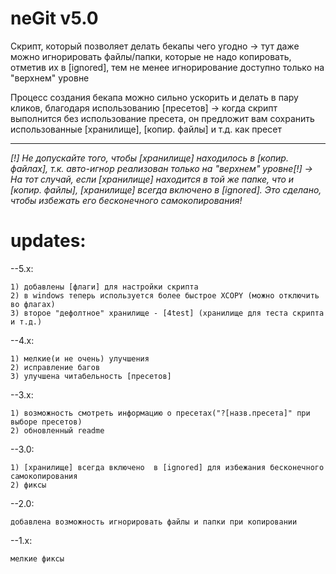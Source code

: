 # neGit v5.0
Скрипт, который позволяет делать бекапы чего угодно
 -> тут даже можно игнорировать файлы/папки, которые не надо копировать,
 отметив их в [ignored], тем не менее игнорирование доступно только на "верхнем" уровне


Процесс создания бекапа можно сильно ускорить и делать в пару кликов,
благодаря использованию [пресетов]
 -> когда скрипт выполнится без использование пресета, он предложит вам
 сохранить использованные [хранилище], [копир. файлы] и т.д. как пресет


-------------------------------------------------------------------------------------------------------------------------

*[!] Не допускайте того, чтобы [хранилище] находилось в [копир. файлах], т.к. авто-игнор реализован только на "верхнем" уровне[!]*
 *-> На тот случай, если [хранилище] находится в той же папке, что и [копир. файлы], [хранилище] всегда включено  в [ignored]. Это сделано, чтобы избежать его бесконечного самокопирования!*




# updates:
--5.x:

	1) добавлены [флаги] для настройки скрипта
	2) в windows теперь используется более быстрое XCOPY (можно отключить во флагах)
	3) второе "дефолтное" хранилище - [4test] (хранилище для теста скрипта и т.д.)
--4.x:

	1) мелкие(и не очень) улучшения
	2) исправление багов
	3) улучшена читабельность [пресетов]
--3.x:

	1) возможность смотреть информацию о пресетах("?[назв.пресета]" при выборе пресетов)
	2) обновленный readme
--3.0:

	1) [хранилище] всегда включено  в [ignored] для избежания бесконечного самокопирования
	2) фиксы
--2.0:

	добавлена возможность игнорировать файлы и папки при копировании
--1.x:

	мелкие фиксы
	
